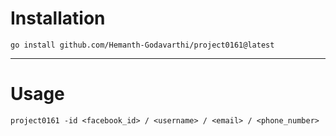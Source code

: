 # Installation
```
go install github.com/Hemanth-Godavarthi/project0161@latest
```
---

# Usage

```
project0161 -id <facebook_id> / <username> / <email> / <phone_number>
```
